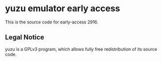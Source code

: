 yuzu emulator early access
=============

This is the source code for early-access 2916.

## Legal Notice

yuzu is a GPLv3 program, which allows fully free redistribution of its source code.